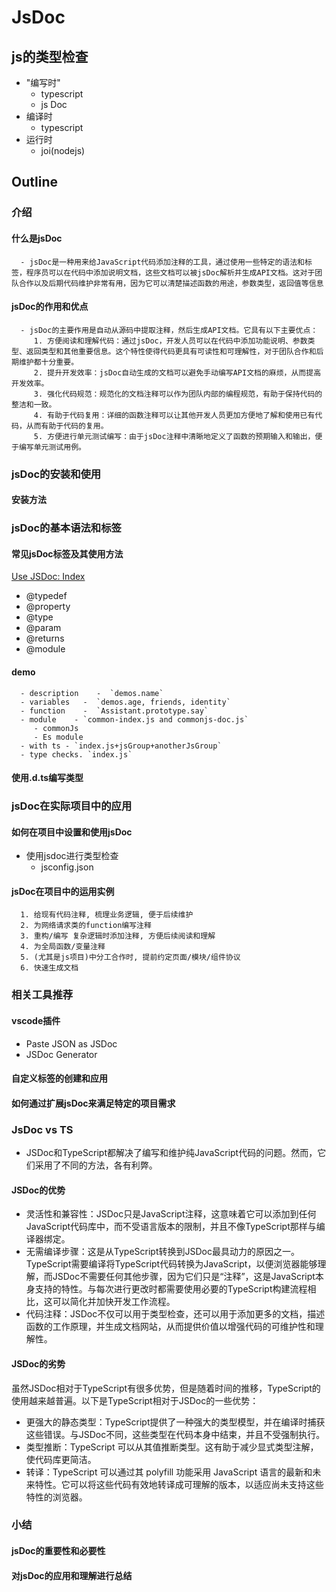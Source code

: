 # JsDoc

## js的类型检查
<!-- ts-vs-jsdoc -->
- "编写时"
  - typescript
  - js Doc
- 编译时
  - typescript
- 运行时
  - joi(nodejs)

## Outline

### 介绍
<!-- demo.js -->
#### 什么是jsDoc

      - jsDoc是一种用来给JavaScript代码添加注释的工具，通过使用一些特定的语法和标签，程序员可以在代码中添加说明文档，这些文档可以被jsDoc解析并生成API文档。这对于团队合作以及后期代码维护非常有用，因为它可以清楚描述函数的用途，参数类型，返回值等信息

#### jsDoc的作用和优点

      - jsDoc的主要作用是自动从源码中提取注释，然后生成API文档。它具有以下主要优点：
         1. 方便阅读和理解代码：通过jsDoc，开发人员可以在代码中添加功能说明、参数类型、返回类型和其他重要信息。这个特性使得代码更具有可读性和可理解性，对于团队合作和后期维护都十分重要。
         2. 提升开发效率：jsDoc自动生成的文档可以避免手动编写API文档的麻烦，从而提高开发效率。
         3. 强化代码规范：规范化的文档注释可以作为团队内部的编程规范，有助于保持代码的整洁和一致。
         4. 有助于代码复用：详细的函数注释可以让其他开发人员更加方便地了解和使用已有代码，从而有助于代码的复用。
         5. 方便进行单元测试编写：由于jsDoc注释中清晰地定义了函数的预期输入和输出，便于编写单元测试用例。

### jsDoc的安装和使用
<!-- demo.js -->

#### 安装方法

### jsDoc的基本语法和标签
<!-- demo.js -->
<!-- type.d.js -->

#### 常见jsDoc标签及其使用方法

[Use JSDoc: Index](https://jsdoc.app/)

- @typedef
- @property
- @type
- @param
- @returns
- @module

#### demo

      - description    -  `demos.name`
      - variables   -  `demos.age, friends, identity`
      - function    -  `Assistant.prototype.say`
      - module    - `common-index.js and commonjs-doc.js`
         - commonJs
         - Es module
      - with ts - `index.js+jsGroup+anotherJsGroup`
      - type checks. `index.js`

#### 使用.d.ts编写类型
<!-- type.d.ts -->
<!-- index.js -->

### jsDoc在实际项目中的应用

#### 如何在项目中设置和使用jsDoc

- 使用jsdoc进行类型检查
  - jsconfig.json

#### jsDoc在项目中的运用实例

      1. 给现有代码注释, 梳理业务逻辑, 便于后续维护
      2. 为网络请求类的function编写注释
      3. 重构/编写 复杂逻辑时添加注释, 方便后续阅读和理解
      4. 为全局函数/变量注释
      5. (尤其是js项目)中分工合作时, 提前约定页面/模块/组件协议
      6. 快速生成文档

### 相关工具推荐

#### vscode插件

- Paste JSON as JSDoc
  <!-- paste-json-as-jsdoc.json -->
- JSDoc Generator
  <!-- jsdoc-generator.js -->

#### 自定义标签的创建和应用

#### 如何通过扩展jsDoc来满足特定的项目需求

### JsDoc vs TS

- JSDoc和TypeScript都解决了编写和维护纯JavaScript代码的问题。然而，它们采用了不同的方法，各有利弊。

#### JSDoc的优势

- 灵活性和兼容性：JSDoc只是JavaScript注释，这意味着它可以添加到任何JavaScript代码库中，而不受语言版本的限制，并且不像TypeScript那样与编译器绑定。
- 无需编译步骤：这是从TypeScript转换到JSDoc最具动力的原因之一。TypeScript需要编译将TypeScript代码转换为JavaScript，以便浏览器能够理解，而JSDoc不需要任何其他步骤，因为它们只是“注释”，这是JavaScript本身支持的特性。与每次进行更改时都需要使用必要的TypeScript构建流程相比，这可以简化并加快开发工作流程。
- 代码注释：JSDoc不仅可以用于类型检查，还可以用于添加更多的文档，描述函数的工作原理，并生成文档网站，从而提供价值以增强代码的可维护性和理解性。

#### JSDoc的劣势

虽然JSDoc相对于TypeScript有很多优势，但是随着时间的推移，TypeScript的使用越来越普遍。以下是TypeScript相对于JSDoc的一些优势：

- 更强大的静态类型：TypeScript提供了一种强大的类型模型，并在编译时捕获这些错误。与JSDoc不同，这些类型在代码本身中结束，并且不受强制执行。
- 类型推断：TypeScript 可以从其值推断类型。这有助于减少显式类型注解，使代码库更简洁。
- 转译：TypeScript 可以通过其 polyfill 功能采用 JavaScript 语言的最新和未来特性。它可以将这些代码有效地转译成可理解的版本，以适应尚未支持这些特性的浏览器。

### 小结

#### jsDoc的重要性和必要性

#### 对jsDoc的应用和理解进行总结
